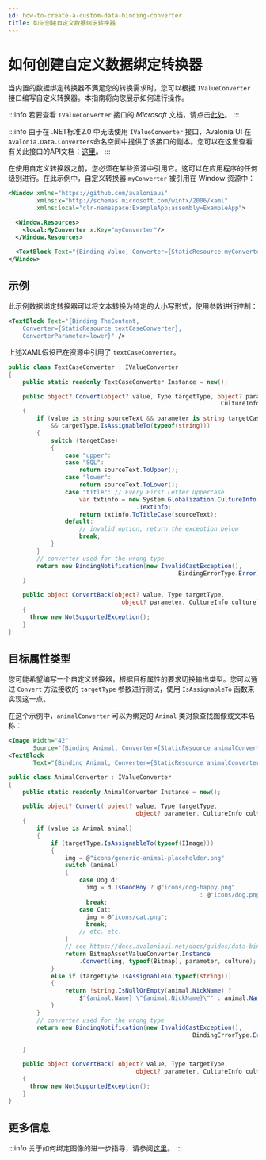 ```yaml
---
id: how-to-create-a-custom-data-binding-converter
title: 如何创建自定义数据绑定转换器
---
```



# 如何创建自定义数据绑定转换器

当内置的数据绑定转换器不满足您的转换需求时，您可以根据 `IValueConverter` 接口编写自定义转换器。本指南将向您展示如何进行操作。

:::info
若要查看 `IValueConverter` 接口的 _Microsoft_ 文档，请点击[此处](https://docs.microsoft.com/en-gb/dotnet/api/system.windows.data.ivalueconverter?view=netframework-4.7.1)。
:::

:::info
由于在 .NET标准2.0 中无法使用 `IValueConverter` 接口，Avalonia UI 在 `Avalonia.Data.Converters`命名空间中提供了该接口的副本。您可以在这里查看有关此接口的API文档：[这里](https://reference.avaloniaui.net/api/Avalonia.Data.Converters/IValueConverter/)。
:::

在使用自定义转换器之前，您必须在某些资源中引用它。这可以在应用程序的任何级别进行。在此示例中，自定义转换器 `myConverter` 被引用在 Window 资源中：

```xml
<Window xmlns="https://github.com/avaloniaui"
        xmlns:x="http://schemas.microsoft.com/winfx/2006/xaml"
        xmlns:local="clr-namespace:ExampleApp;assembly=ExampleApp">

  <Window.Resources>
    <local:MyConverter x:Key="myConverter"/>
  </Window.Resources>

  <TextBlock Text="{Binding Value, Converter={StaticResource myConverter}}"/>
</Window>
```

## 示例

此示例数据绑定转换器可以将文本转换为特定的大小写形式，使用参数进行控制：

```xml
<TextBlock Text="{Binding TheContent, 
    Converter={StaticResource textCaseConverter},
    ConverterParameter=lower}" />
```

上述XAML假设已在资源中引用了 `textCaseConverter`。

```csharp
public class TextCaseConverter : IValueConverter
{
    public static readonly TextCaseConverter Instance = new();

    public object? Convert(object? value, Type targetType, object? parameter, 
                                                            CultureInfo culture)
    {
        if (value is string sourceText && parameter is string targetCase
            && targetType.IsAssignableTo(typeof(string)))
        {
            switch (targetCase)
            {
                case "upper":
                case "SQL":
                    return sourceText.ToUpper();
                case "lower":
                    return sourceText.ToLower();
                case "title": // Every First Letter Uppercase
                    var txtinfo = new System.Globalization.CultureInfo("en-US",false)
                                    .TextInfo;
                    return txtinfo.ToTitleCase(sourceText);
                default:
                    // invalid option, return the exception below
                    break;
            }
        }
        // converter used for the wrong type
        return new BindingNotification(new InvalidCastException(), 
                                                BindingErrorType.Error);
    }

    public object ConvertBack(object? value, Type targetType, 
                                object? parameter, CultureInfo culture)
    {
      throw new NotSupportedException();
    }
}
```

## 目标属性类型

您可能希望编写一个自定义转换器，根据目标属性的要求切换输出类型。您可以通过 `Convert` 方法接收的 `targetType` 参数进行测试，使用 `IsAssignableTo` 函数来实现这一点。

在这个示例中，`animalConverter` 可以为绑定的 `Animal` 类对象查找图像或文本名称：

```xml title='XAML'
<Image Width="42" 
       Source="{Binding Animal, Converter={StaticResource animalConverter}}"/>
<TextBlock 
       Text="{Binding Animal, Converter={StaticResource animalConverter}}" />
```

```csharp title='AnimalConverter.cs'
public class AnimalConverter : IValueConverter
{
    public static readonly AnimalConverter Instance = new();

    public object? Convert( object? value, Type targetType, 
                                    object? parameter, CultureInfo culture )
    {
        if (value is Animal animal)
        {
            if (targetType.IsAssignableTo(typeof(IImage)))
            {
                img = @"icons/generic-animal-placeholder.png"
                switch (animal)
                {
                    case Dog d:
                      img = d.IsGoodBoy ? @"icons/dog-happy.png" 
                                                      : @"icons/dog.png";
                      break;
                    case Cat:
                      img = @"icons/cat.png";
                      break;
                    // etc. etc.
                }
                // see https://docs.avaloniaui.net/docs/guides/data-binding/how-to-create-a-custom-data-binding-converter
                return BitmapAssetValueConverter.Instance
                    .Convert(img, typeof(Bitmap), parameter, culture);
            }
            else if (targetType.IsAssignableTo(typeof(string)))
            {
                return !string.IsNullOrEmpty(animal.NickName) ? 
                    $"{animal.Name} \"{animal.NickName}\"" : animal.Name;
            }
        }
        // converter used for the wrong type
        return new BindingNotification(new InvalidCastException(), 
                                                    BindingErrorType.Error);
        
    }

    public object ConvertBack( object? value, Type targetType, 
                                    object? parameter, CultureInfo culture )
    {
      throw new NotSupportedException();
    }
}
```

## 更多信息

:::info
关于如何绑定图像的进一步指导，请参阅[这里](how-to-bind-image-files.md)。
:::
